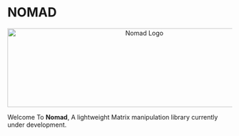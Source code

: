 # NOMAD

<p align="center">
  <img src="https://github.com/void-intelligence/Nomad/blob/master/resources/nomad.png" alt="Nomad Logo" width="598" height="177">
</p>


Welcome To **Nomad**, A lightweight Matrix manipulation library currently under development.

